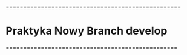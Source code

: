 ==================================================
# Praktyka Nowy Branch develop
=================================================

